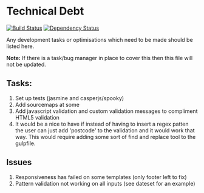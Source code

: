 # Technical Debt
[![Build Status](https://travis-ci.org/BBQDigital/esif.svg?branch=master)](https://travis-ci.org/BBQDigital/esif)
[![Dependency Status](https://gemnasium.com/BBQDigital/e-claims.svg)](https://gemnasium.com/BBQDigital/e-claims)

Any development tasks or optimisations which need to be made should be listed here.

**Note:** If there is a task/bug manager in place to cover this then this file will not be updated.

## Tasks:
1. Set up tests (jasmine and casperjs/spooky)
5. Add sourcemaps at some
6. Add javascript validation and custom validation messages to compliment HTML5 validation
7. It would be a nice to have if instead of having to insert a regex patten the user can just add 'postcode' to the validation and it would work that way. This would require adding some sort of find and replace tool to the gulpfile.

## Issues
1. Responsiveness has failed on some templates (only footer left to fix)
2. Pattern validation not working on all inputs (see dateset for an example)
